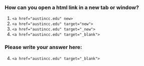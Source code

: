 ### How can you open a html link in a new tab or window?

1. `<a href="austincc.edu" new>`
2. `<a href="austincc.edu" target="new">`
3. `<a href="austincc.edu" target="_new">`
4. `<a href="austincc.edu" target="_blank">`

### Please write your answer here:

4. `<a href="austincc.edu" target="_blank">`

	

